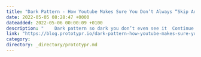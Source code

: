```yaml
---
title: "Dark Pattern - How Youtube Makes Sure You Don’t Always “Skip Ad”"
date: 2022-05-05 08:28:47 +0000
dateadded: 2022-05-06 00:00:09 +0100
description: "    Dark pattern so dark you don’t even see it  Continue reading on Prototypr »  "
link: "https://blog.prototypr.io/dark-pattern-how-youtube-makes-sure-you-dont-always-skip-ad-e6ab2117e3b5?source=rss----eb297ea1161a---4"
category:
directory: _directory/prototypr.md
---
```

